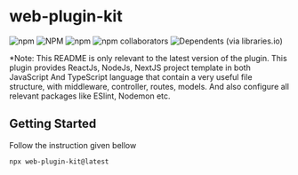 # web-plugin-kit
![npm](https://img.shields.io/npm/dt/web-plugin-kit?style=flat-square)   ![NPM](https://img.shields.io/npm/l/web-plugin-kit?style=flat-square)   ![npm](https://img.shields.io/npm/v/web-plugin-kit?style=flat-square)   ![npm collaborators](https://img.shields.io/npm/collaborators/web-plugin-kit?style=flat-square)   ![Dependents (via libraries.io)](https://img.shields.io/librariesio/dependents/npm/web-plugin-kit?style=flat-square)

*Note: This README is only relevant to the latest version of the plugin.
This plugin provides ReactJs, NodeJs, NextJS project template in both JavaScript And TypeScript language that contain a very useful file structure, with middleware, controller, routes, models. And also configure all relevant packages like ESlint, Nodemon etc.

## Getting Started
Follow the instruction given bellow 

```shell
npx web-plugin-kit@latest
```

